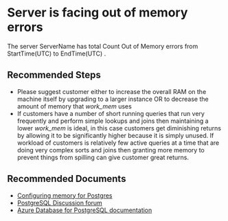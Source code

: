 <properties
    pageTitle="PostgreSQL server is facing out of memory errors"
    description="PostgreSQL server is facing out of memory errors"
	infoBubbleText="Server is facing out of memory errors. See details on the right"
    service="microsoft.dbforpostgresql"
    resource="dbforpostgresql"
    authors="zhlian"
    ms.author="zhlian"
    displayOrder="100"
	articleId="dbforpostgresql-asc-performance-outofmemory"
	diagnosticScenario="OrcasPostgresOutofMemory"
    selfHelpType="rca"
    supportTopicIds="32639985,32639986,32639987,32640019,32640025,32640026,32640027"
    resourceTags="windows, linux"
    productPesIds="16222"
    cloudEnvironments="public, Fairfax"
	ownershipId="AzureData_AzureDatabaseforPostgreSQL"
/>

# Server is facing out of memory errors

<!--issueDescription-->
The server <!--$ServerName-->ServerName<!--/$ServerName--> has total <!--$Count-->Count<!--/$Count--> Out of Memory errors from <!--$StartTime-->StartTime<!--/$StartTime-->(UTC) to <!--$EndTime-->EndTime<!--/$EndTime-->(UTC) .
<!--/issueDescription-->

## **Recommended Steps**

* Please suggest customer either to increase the overall RAM on the machine itself by upgrading to a larger instance OR to decrease the amount of memory that *work_mem* uses
* If customers have a number of short running queries that run very frequently and perform simple lookups and joins then maintaining a lower *work_mem* is ideal, in this case customers get diminishing returns by allowing it to be significantly higher because it is simply unused. If workload of customers is relatively few active queries at a time that are doing very complex sorts and joins then granting more memory to prevent things from spilling can give customer great returns.

## **Recommended Documents**

* [Configuring memory for Postgres](https://www.citusdata.com/blog/2018/06/12/configuring-work-mem-on-postgres/)<br>
* [PostgreSQL Discussion forum](https://social.msdn.microsoft.com/Forums/home?forum=AzureDatabaseforPostgreSQL) <br>
* [Azure Database for PostgreSQL documentation](https://docs.microsoft.com/azure/postgresql/)
